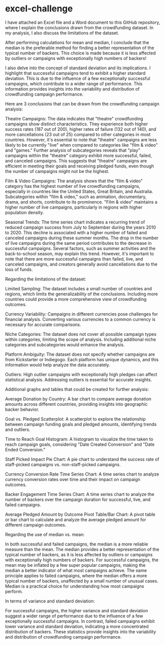 # excel-challenge
I have attached an Excel file and a Word document to this GitHub repository, where I explain the conclusions drawn from the crowdfunding dataset. In my analysis, I also discuss the limitations of the dataset.

After performing calculations for mean and median, I conclude that the median is the preferable method for finding a better representation of the typical number of backers. This choice is made because it is less affected by outliers or campaigns with exceptionally high numbers of backers!

I also delve into the concept of standard deviation and its implications. I highlight that successful campaigns tend to exhibit a higher standard deviation. This is due to the influence of a few exceptionally successful campaigns, which contribute to a wider range of performance. This information provides insights into the variability and distribution of crowdfunding campaign performance.

Here are 3 conclusions that can be drawn from the crowdfunding campaign analysis:

Theatre Campaigns: The data indicates that "theatre" crowdfunding campaigns show distinct characteristics. They experience both higher success rates (187 out of 200), higher rates of failure (132 out of 140), and more cancellations (23 out of 25) compared to other categories in most countries. However, it's essential to note that "theatre" campaigns are less likely to be currently "live" when compared to categories like "film & video" and "games." Further analysis of subcategories reveals that "play" campaigns within the "theatre" category exhibit more successful, failed, and canceled campaigns. This suggests that "theatre" campaigns are efficient in meeting their goals and receiving pledged funds, even though the number of campaigns might not be the highest.

Film & Video Campaigns: The analysis shows that the "film & video" category has the highest number of live crowdfunding campaigns, especially in countries like the United States, Great Britain, and Australia. Subcategories within "film & video," such as animation, documentary, drama, and shorts, contribute to its prominence. "Film & video" maintains a higher number of live campaigns, particularly in regions with higher population density.

Seasonal Trends: The time series chart indicates a recurring trend of reduced campaign success from July to September during the years 2010 to 2020. This decline is associated with a higher number of failed and canceled campaigns during these summer months. The drop in the number of live campaigns during the same period contributes to the decrease in successful campaigns. Several factors, such as summer activities and the back-to-school season, may explain this trend. However, it's important to note that there are more successful campaigns than failed, live, and canceled campaigns, and creators generally avoid cancellations due to the loss of funds.

Regarding the limitations of the dataset:

Limited Sampling: The dataset includes a small number of countries and regions, which limits the generalizability of the conclusions. Including more countries could provide a more comprehensive view of crowdfunding outcomes.

Currency Variability: Campaigns in different currencies pose challenges for financial analysis. Converting various currencies to a common currency is necessary for accurate comparisons.

Niche Categories: The dataset does not cover all possible campaign types within categories, limiting the scope of analysis. Including additional niche categories and subcategories would enhance the analysis.

Platform Ambiguity: The dataset does not specify whether campaigns are from Kickstarter or Indiegogo. Each platform has unique dynamics, and this information would help analyze the data accurately.

Outliers: High outlier campaigns with exceptionally high pledges can affect statistical analysis. Addressing outliers is essential for accurate insights.

Additional graphs and tables that could be created for further analysis:

Average Donation by Country: A bar chart to compare average donation amounts across different countries, providing insights into geographic backer behavior.

Goal vs. Pledged Scatterplot: A scatterplot to explore the relationship between campaign funding goals and pledged amounts, identifying trends and outliers.

Time to Reach Goal Histogram: A histogram to visualize the time taken to reach campaign goals, considering "Date Created Conversion" and "Date Ended Conversion."

Staff Picked Impact Pie Chart: A pie chart to understand the success rate of staff-picked campaigns vs. non-staff-picked campaigns.

Currency Conversion Rate Time Series Chart: A time series chart to analyze currency conversion rates over time and their impact on campaign outcomes.

Backer Engagement Time Series Chart: A time series chart to analyze the number of backers over the campaign duration for successful, live, and failed campaigns.

Average Pledged Amount by Outcome Pivot Table/Bar Chart: A pivot table or bar chart to calculate and analyze the average pledged amount for different campaign outcomes.

Regarding the use of median vs. mean:

In both successful and failed campaigns, the median is a more reliable measure than the mean. The median provides a better representation of the typical number of backers, as it is less affected by outliers or campaigns with exceptionally high numbers of backers. For successful campaigns, the mean may be inflated by a few super popular campaigns, making the median a better indicator of what most campaigns achieve. The same principle applies to failed campaigns, where the median offers a more typical number of backers, unaffected by a small number of unusual cases. Median is a practical choice for understanding how most campaigns perform.

In terms of variance and standard deviation:

For successful campaigns, the higher variance and standard deviation suggest a wider range of performance due to the influence of a few exceptionally successful campaigns. In contrast, failed campaigns exhibit lower variance and standard deviation, indicating a more concentrated distribution of backers. These statistics provide insights into the variability and distribution of crowdfunding campaign performance.





